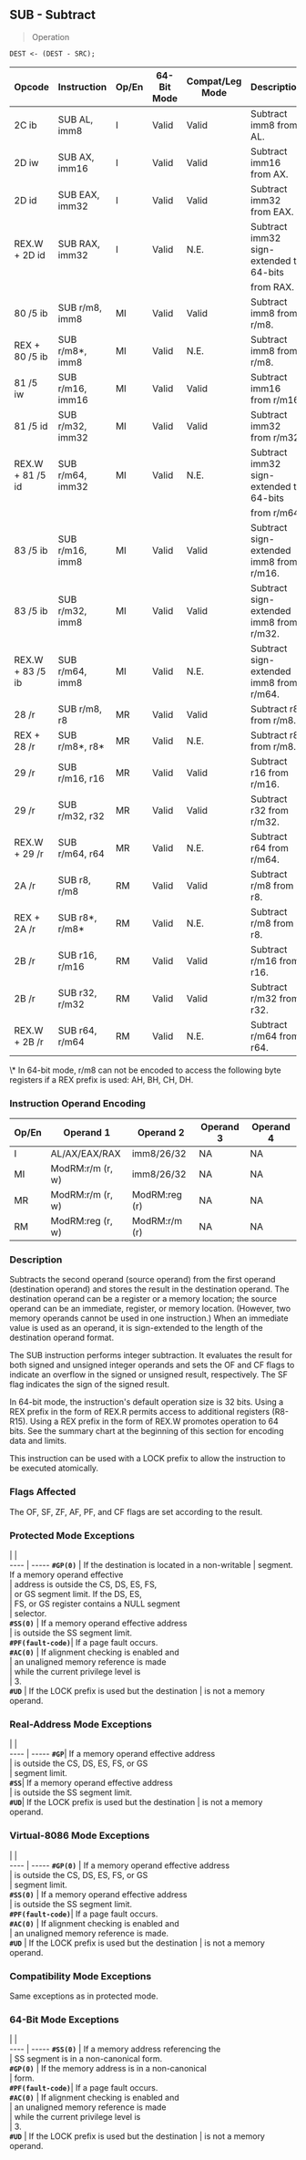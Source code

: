 ## SUB - Subtract

> Operation

``` slim
DEST <- (DEST - SRC);

```

 Opcode          | Instruction     | Op/En| 64-Bit Mode| Compat/Leg Mode| Description                            
 ---  | --- | --- | --- | --- | ---
 2C ib           | SUB AL, imm8    | I    | Valid      | Valid          | Subtract imm8 from AL.                 
 2D iw           | SUB AX, imm16   | I    | Valid      | Valid          | Subtract imm16 from AX.                
 2D id           | SUB EAX, imm32  | I    | Valid      | Valid          | Subtract imm32 from EAX.               
 REX.W + 2D id   | SUB RAX, imm32  | I    | Valid      | N.E.           | Subtract imm32 sign-extended to 64-bits
                 |                 |      |            |                | from RAX.                              
 80 /5 ib        | SUB r/m8, imm8  | MI   | Valid      | Valid          | Subtract imm8 from r/m8.               
 REX + 80 /5 ib  | SUB r/m8\*, imm8 | MI   | Valid      | N.E.           | Subtract imm8 from r/m8.               
 81 /5 iw        | SUB r/m16, imm16| MI   | Valid      | Valid          | Subtract imm16 from r/m16.             
 81 /5 id        | SUB r/m32, imm32| MI   | Valid      | Valid          | Subtract imm32 from r/m32.             
 REX.W + 81 /5 id| SUB r/m64, imm32| MI   | Valid      | N.E.           | Subtract imm32 sign-extended to 64-bits
                 |                 |      |            |                | from r/m64.                            
 83 /5 ib        | SUB r/m16, imm8 | MI   | Valid      | Valid          | Subtract sign-extended imm8 from r/m16.
 83 /5 ib        | SUB r/m32, imm8 | MI   | Valid      | Valid          | Subtract sign-extended imm8 from r/m32.
 REX.W + 83 /5 ib| SUB r/m64, imm8 | MI   | Valid      | N.E.           | Subtract sign-extended imm8 from r/m64.
 28 /r           | SUB r/m8, r8    | MR   | Valid      | Valid          | Subtract r8 from r/m8.                 
 REX + 28 /r     | SUB r/m8\*, r8\*  | MR   | Valid      | N.E.           | Subtract r8 from r/m8.                 
 29 /r           | SUB r/m16, r16  | MR   | Valid      | Valid          | Subtract r16 from r/m16.               
 29 /r           | SUB r/m32, r32  | MR   | Valid      | Valid          | Subtract r32 from r/m32.               
 REX.W + 29 /r   | SUB r/m64, r64  | MR   | Valid      | N.E.           | Subtract r64 from r/m64.               
 2A /r           | SUB r8, r/m8    | RM   | Valid      | Valid          | Subtract r/m8 from r8.                 
 REX + 2A /r     | SUB r8\*, r/m8\*  | RM   | Valid      | N.E.           | Subtract r/m8 from r8.                 
 2B /r           | SUB r16, r/m16  | RM   | Valid      | Valid          | Subtract r/m16 from r16.               
 2B /r           | SUB r32, r/m32  | RM   | Valid      | Valid          | Subtract r/m32 from r32.               
 REX.W + 2B /r   | SUB r64, r/m64  | RM   | Valid      | N.E.           | Subtract r/m64 from r64.               
<aside class="notification">
\* In 64-bit mode, r/m8 can not be encoded to access the following byte
registers if a REX prefix is used: AH, BH, CH, DH.
</aside>


### Instruction Operand Encoding
 Op/En| Operand 1       | Operand 2    | Operand 3| Operand 4
 ---  | --- | --- | --- | ---
 I    | AL/AX/EAX/RAX   | imm8/26/32   | NA       | NA       
 MI   | ModRM:r/m (r, w)| imm8/26/32   | NA       | NA       
 MR   | ModRM:r/m (r, w)| ModRM:reg (r)| NA       | NA       
 RM   | ModRM:reg (r, w)| ModRM:r/m (r)| NA       | NA       

### Description
Subtracts the second operand (source operand) from the first operand (destination
operand) and stores the result in the destination operand. The destination operand
can be a register or a memory location; the source operand can be an immediate,
register, or memory location. (However, two memory operands cannot be used in
one instruction.) When an immediate value is used as an operand, it is sign-extended
to the length of the destination operand format.

The SUB instruction performs integer subtraction. It evaluates the result for
both signed and unsigned integer operands and sets the OF and CF flags to indicate
an overflow in the signed or unsigned result, respectively. The SF flag indicates
the sign of the signed result.

In 64-bit mode, the instruction's default operation size is 32 bits. Using a
REX prefix in the form of REX.R permits access to additional registers (R8-R15).
Using a REX prefix in the form of REX.W promotes operation to 64 bits. See the
summary chart at the beginning of this section for encoding data and limits.

This instruction can be used with a LOCK prefix to allow the instruction to
be executed atomically.



### Flags Affected
The OF, SF, ZF, AF, PF, and CF flags are set according to the result.


### Protected Mode Exceptions
   | |  
---- | -----
 **``#GP(0)``**         | If the destination is located in a non-writable
                | segment. If a memory operand effective         
                | address is outside the CS, DS, ES, FS,         
                | or GS segment limit. If the DS, ES,            
                | FS, or GS register contains a NULL segment     
                | selector.                                      
 **``#SS(0)``**         | If a memory operand effective address          
                | is outside the SS segment limit.               
 **``#PF(fault-code)``**| If a page fault occurs.                        
 **``#AC(0)``**         | If alignment checking is enabled and           
                | an unaligned memory reference is made          
                | while the current privilege level is           
                | 3.                                             
 **``#UD``**            | If the LOCK prefix is used but the destination 
                | is not a memory operand.                       

### Real-Address Mode Exceptions
   | |  
---- | -----
 **``#GP``**| If a memory operand effective address         
    | is outside the CS, DS, ES, FS, or GS          
    | segment limit.                                
 **``#SS``**| If a memory operand effective address         
    | is outside the SS segment limit.              
 **``#UD``**| If the LOCK prefix is used but the destination
    | is not a memory operand.                      

### Virtual-8086 Mode Exceptions
   | |  
---- | -----
 **``#GP(0)``**         | If a memory operand effective address         
                | is outside the CS, DS, ES, FS, or GS          
                | segment limit.                                
 **``#SS(0)``**         | If a memory operand effective address         
                | is outside the SS segment limit.              
 **``#PF(fault-code)``**| If a page fault occurs.                       
 **``#AC(0)``**         | If alignment checking is enabled and          
                | an unaligned memory reference is made.        
 **``#UD``**            | If the LOCK prefix is used but the destination
                | is not a memory operand.                      

### Compatibility Mode Exceptions
Same exceptions as in protected mode.


### 64-Bit Mode Exceptions
   | |  
---- | -----
 **``#SS(0)``**         | If a memory address referencing the           
                | SS segment is in a non-canonical form.        
 **``#GP(0)``**         | If the memory address is in a non-canonical   
                | form.                                         
 **``#PF(fault-code)``**| If a page fault occurs.                       
 **``#AC(0)``**         | If alignment checking is enabled and          
                | an unaligned memory reference is made         
                | while the current privilege level is          
                | 3.                                            
 **``#UD``**            | If the LOCK prefix is used but the destination
                | is not a memory operand.                      
